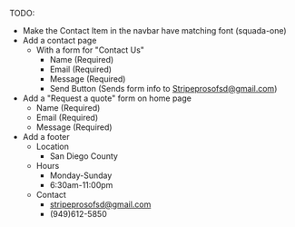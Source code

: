 TODO:

- Make the Contact Item in the navbar have matching font (squada-one)
- Add a contact page
  - With a form for "Contact Us"
    - Name (Required)
    - Email (Required)
    - Message (Required)
    - Send Button (Sends form info to Stripeprosofsd@gmail.com)
- Add a "Request a quote" form on home page
  - Name (Required)
  - Email (Required)
  - Message (Required)
- Add a footer
  - Location
    - San Diego County
  - Hours
    - Monday-Sunday
    - 6:30am-11:00pm
  - Contact
    - stripeprosofsd@gmail.com
    - (949)612-5850
